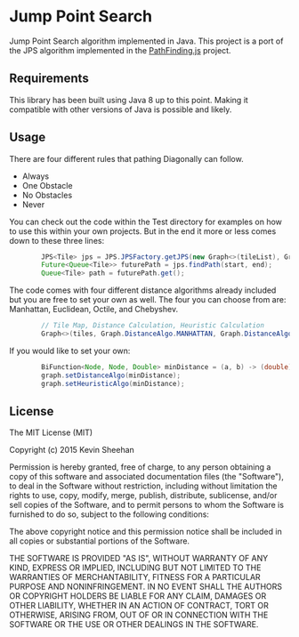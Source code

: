 # Jump Point Search
Jump Point Search algorithm implemented in Java. This project is a port of the JPS algorithm implemented in the [PathFinding.js](https://github.com/qiao/PathFinding.js) project.

## Requirements
This library has been built using Java 8 up to this point. Making it compatible with other versions of Java is possible and likely.

## Usage
There are four different rules that pathing Diagonally can follow.
- Always
- One Obstacle
- No Obstacles
- Never

You can check out the code within the Test directory for examples on how to use this within your own projects. But in the end it more or less comes down to these three lines:
```java
        JPS<Tile> jps = JPS.JPSFactory.getJPS(new Graph<>(tileList), Graph.Diagonal.NO_OBSTACLES);
        Future<Queue<Tile>> futurePath = jps.findPath(start, end);
        Queue<Tile> path = futurePath.get();
```

The code comes with four different distance algorithms already included but you are free to set your own as well.
The four you can choose from are: Manhattan, Euclidean, Octile, and Chebyshev.
```java
        // Tile Map, Distance Calculation, Heuristic Calculation
        Graph<>(tiles, Graph.DistanceAlgo.MANHATTAN, Graph.DistanceAlgo.EUCLIDEAN);          
```

If you would like to set your own:
```java
        BiFunction<Node, Node, Double> minDistance = (a, b) -> (double) Math.min(Math.abs(a.x - b.x), Math.abs(a.y - b.y));
        graph.setDistanceAlgo(minDistance);
        graph.setHeuristicAlgo(minDistance);
```

## License
The MIT License (MIT)

Copyright (c) 2015 Kevin Sheehan

Permission is hereby granted, free of charge, to any person obtaining a copy of this software and associated documentation files (the "Software"), to deal in the Software without restriction, including without limitation the rights to use, copy, modify, merge, publish, distribute, sublicense, and/or sell copies of the Software, and to permit persons to whom the Software is furnished to do so, subject to the following conditions:

The above copyright notice and this permission notice shall be included in all copies or substantial portions of the Software.

THE SOFTWARE IS PROVIDED "AS IS", WITHOUT WARRANTY OF ANY KIND, EXPRESS OR IMPLIED, INCLUDING BUT NOT LIMITED TO THE WARRANTIES OF MERCHANTABILITY, FITNESS FOR A PARTICULAR PURPOSE AND NONINFRINGEMENT. IN NO EVENT SHALL THE AUTHORS OR COPYRIGHT HOLDERS BE LIABLE FOR ANY CLAIM, DAMAGES OR OTHER LIABILITY, WHETHER IN AN ACTION OF CONTRACT, TORT OR OTHERWISE, ARISING FROM, OUT OF OR IN CONNECTION WITH THE SOFTWARE OR THE USE OR OTHER DEALINGS IN THE SOFTWARE. 
